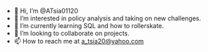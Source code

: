 - 👋 Hi, I’m @ATsia01120
- 👀 I’m interested in policy analysis and taking on new challenges.
- 🌱 I’m currently learning SQL and how to rollerskate.
- 💞️ I’m looking to collaborate on projects.
- 📫 How to reach me at a_tsia20@yahoo.com

<!---
ATsia01120/ATsia01120 is a ✨ special ✨ repository because its `README.md` (this file) appears on your GitHub profile.
You can click the Preview link to take a look at your changes.
--->
